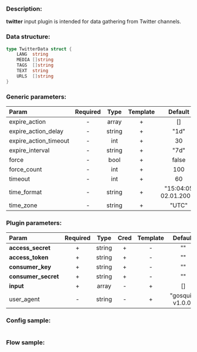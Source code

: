 ### Description:

**twitter** input plugin is intended for data gathering from Twitter channels.

### Data structure:

```go
type TwitterData struct {
	LANG  string
	MEDIA []string
	TAGS  []string
	TEXT  string
	URLS  []string
}
```

### Generic parameters:

| Param                 | Required |  Type  | Template |        Default        | Description |
|:----------------------|:--------:|:------:|:--------:|:---------------------:|:------------|
| expire_action         |    -     | array  |    +     |          []           |             |
| expire_action_delay   |    -     | string |    +     |         "1d"          |             |
| expire_action_timeout |    -     |  int   |    +     |          30           |             |
| expire_interval       |    -     | string |    +     |         "7d"          |             |
| force                 |    -     |  bool  |    +     |         false         |             |
| force_count           |    -     |  int   |    +     |          100          |             |
| timeout               |    -     |  int   |    +     |          60           |             |
| time_format           |    -     | string |    +     | "15:04:05 02.01.2006" |             |
| time_zone             |    -     | string |    +     |         "UTC"         |             |


### Plugin parameters:

| Param               | Required |  Type  | Cred | Template |      Default      |     Example     | Description |
|:--------------------|:--------:|:------:|:----:|:--------:|:-----------------:|:---------------:|:------------|
| **access_secret**   |    +     | string |  +   |    -     |        ""         |       ""        |             |
| **access_token**    |    +     | string |  +   |    -     |        ""         |       ""        |             |
| **consumer_key**    |    +     | string |  +   |    -     |        ""         |       ""        |             |
| **consumer_secret** |    +     | string |  +   |    -     |        ""         |       ""        |             |
| **input**           |    +     | array  |  -   |    +     |        []         | ["tass_agency"] |             |
| user_agent          |    -     | string |  -   |    +     | "gosquito v1.0.0" | "webchela 1.0"  |             |


### Config sample:

```toml

```

### Flow sample:

```yaml
```